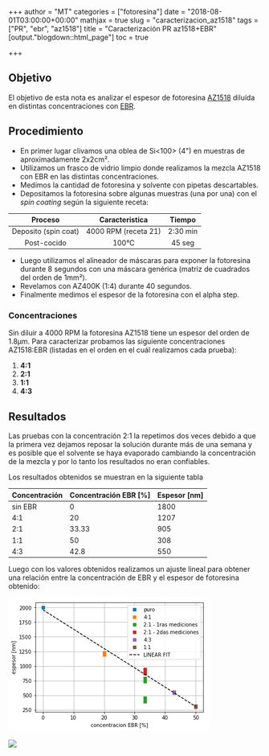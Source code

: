 +++
author = "MT"
categories = ["fotoresina"]
date = "2018-08-01T03:00:00+00:00"
mathjax = true
slug = "caracterizacion_az1518"
tags = ["PR", "ebr", "az1518"]
title = "Caracterización PR az1518+EBR"
[output."blogdown::html_page"]
toc = true

+++
## Objetivo

El objetivo de esta nota es analizar el espesor de fotoresina [AZ1518](https://www.microchemicals.com/products/photoresists/az_1518.html) diluída en distintas concentraciones con [EBR](https://microchemicals.net/micro/az_ebr.pdf).

## Procedimiento

* En primer lugar clivamos una oblea de Si<100> (4") en muestras de aproximadamente 2x2cm².
* Utilizamos un frasco de vidrio limpio donde realizamos la mezcla AZ1518 con EBR en las distintas concentraciones.
* Medimos la cantidad de fotoresina y solvente con pipetas descartables.
* Depositamos la fotoresina sobre algunas muestras (una por una) con el _spin coating_ según la siguiente receta:

| Proceso | Caracteristica | Tiempo |
| :---: | :---: | :---: |
| Deposito (spin coat) | 4000 RPM (receta 21) | 2:30 min |
| Post-cocido | 100°C | 45 seg |

* Luego utilizamos el alineador de máscaras para exponer la fotoresina durante 8 segundos con una máscara genérica (matriz de cuadrados del orden de 1mm²).
* Revelamos con AZ400K (1:4) durante 40 segundos.
* Finalmente medimos el espesor de la fotoresina con el alpha step.

### Concentraciones

Sin diluir a 4000 RPM la fotoresina AZ1518 tiene un espesor del orden de 1.8µm. Para caracterizar probamos las siguiente concentraciones AZ1518:EBR (listadas en el orden en el cuál realizamos cada prueba):

1. **4:1**
2. **2:1**
3. **1:1**
4. **4:3**

## Resultados

Las pruebas con la concentración 2:1 la repetimos dos veces debido a que la primera vez dejamos reposar la solución durante más de una semana y es posible que el solvente se haya evaporado cambiando la concentración de la mezcla y por lo tanto los resultados no eran confiables.

Los resultados obtenidos se muestran en la siguiente tabla

| Concentración | Concentración EBR \[%\] | Espesor \[nm\] |
| --- | --- | --- |
| sin EBR | 0 | 1800 |
| 4:1 | 20 | 1207 |
| 2:1 | 33.33 | 905 |
| 1:1 | 50 | 308 |
| 4:3 | 42.8 | 550 |

Luego con los valores obtenidos realizamos un ajuste lineal para obtener una relación entre la concentración de EBR y el espesor de fotoresina obtenido:

![](/images/espesor_vs_concentracionEBR.png)

<img src="/PIClab/images/espesor_vs_concentracionEBR.png" width="700"/>